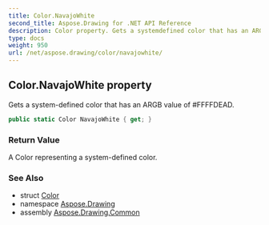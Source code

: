 ```yaml
---
title: Color.NavajoWhite
second_title: Aspose.Drawing for .NET API Reference
description: Color property. Gets a systemdefined color that has an ARGB value of FFFFDEAD
type: docs
weight: 950
url: /net/aspose.drawing/color/navajowhite/
---
```

## Color.NavajoWhite property

Gets a system-defined color that has an ARGB value of #FFFFDEAD.

```csharp
public static Color NavajoWhite { get; }
```

### Return Value

A Color representing a system-defined color.

### See Also

* struct [Color](../)
* namespace [Aspose.Drawing](../../color/)
* assembly [Aspose.Drawing.Common](../../../)


